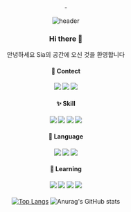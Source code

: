 <div align="center">-
  
![header](https://capsule-render.vercel.app/api?type=waving&color=gradient&height=150&section=header&text=Sia's%20home&fontSize=40&animation=fadeIn)

  ### Hi there 👋
안녕하세요 Sia의 공간에 오신 것을 환영합니다

  #### 💞️ Contect
  #### <a href="https://notefolio.net/"><img src="https://img.shields.io/badge/Instagram-E4405F??style=for-the-badge&logo=Instagram&logoColor=white"/></a> <a href="https://notefolio.net/"><img src="https://img.shields.io/badge/KakaoTalk-FFCD00??style=for-the-badge&logo=kakaotalk&logoColor=2f1110"/></a> <a href="https://notefolio.net/"><img src="https://img.shields.io/badge/Notion-black??style=for-the-badge&logo=Notion&logoColor=White"/></a>

  #### ✨ Skill
  #### <img src="https://img.shields.io/badge/포토샵-55a1d8??style=plastic&logo=Adobe Photoshop&logoColor=061f34"/> <img src="https://img.shields.io/badge/일러스트레이터-f89a1c??style=for-the-badge&logo=Adobe Illustrator&logoColor=2f1110"/> <img src="https://img.shields.io/badge/인디자인-ee3868??style=for-the-badge&logo=Adobe Indesign&logoColor=450f22"/> <img src="https://img.shields.io/badge/웹플로우-4353FF??style=plastic&logo=Webflow&logoColor=white"/>

  #### 👀 Language 
  #### <img src="https://img.shields.io/badge/HTML5-ff8f83??style=for-the-badge&logo=HTML5&logoColor=ce250f"/> <img src="https://img.shields.io/badge/CSS3-5bb0ce??style=for-the-badge&logo=CSS3&logoColor=09507c"/> <img src="https://img.shields.io/badge/JavaScript-93823a??style=for-the-badge&logo=JavaScript&logoColor=ffe473"/>

  #### 🌱 Learning
  #### <img src="https://img.shields.io/badge/프리미어프로-9999FF??style=plastic&logo=Adobe Premiere Pro&logoColor=061f34"/> <img src="https://img.shields.io/badge/애프터이펙트-ae8edd??style=for-the-badge&logo=Adobe After Effects&logoColor=2f1110"/> <img src="https://img.shields.io/badge/드림위버-cb73af??style=for-the-badge&logo=Adobe Dreamweaver&logoColor=460436"/> <img src="https://img.shields.io/badge/리액트-4ca4bf??style=for-the-badge&logo=React&logoColor=450f22"/>

[![Top Langs](https://github-readme-stats.vercel.app/api/top-langs/?username=anuraghazra&theme=tokyo_night)](https://github.com/anuraghazra/github-readme-stats)
![Anurag's GitHub stats](https://github-readme-stats.vercel.app/api?username=Sia)

